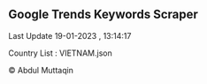 

## Google Trends Keywords Scraper 
 
Last Update 19-01-2023 , 13:14:17

Country List :
VIETNAM.json



© Abdul Muttaqin 
